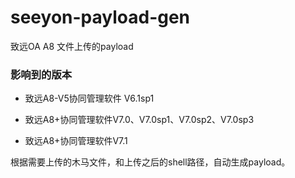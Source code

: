 # seeyon-payload-gen
致远OA A8 文件上传的payload

### 影响到的版本
- 致远A8-V5协同管理软件 V6.1sp1

- 致远A8+协同管理软件V7.0、V7.0sp1、V7.0sp2、V7.0sp3

- 致远A8+协同管理软件V7.1

根据需要上传的木马文件，和上传之后的shell路径，自动生成payload。
